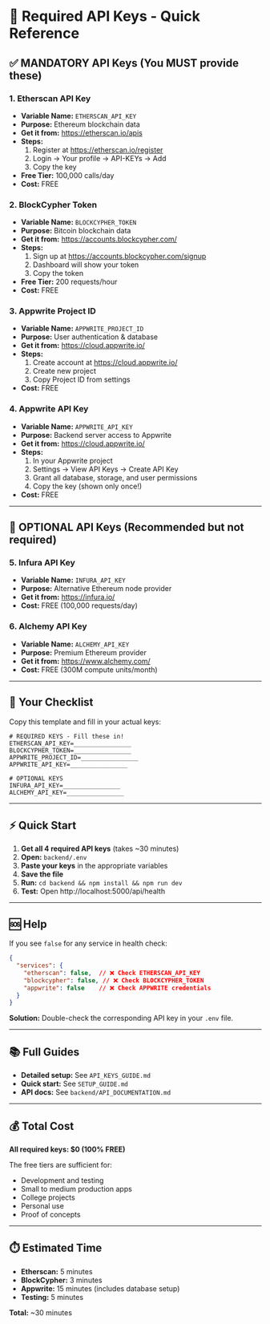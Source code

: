 # 🔑 Required API Keys - Quick Reference

## ✅ MANDATORY API Keys (You MUST provide these)

### 1. Etherscan API Key
- **Variable Name:** `ETHERSCAN_API_KEY`
- **Purpose:** Ethereum blockchain data
- **Get it from:** https://etherscan.io/apis
- **Steps:**
  1. Register at https://etherscan.io/register
  2. Login → Your profile → API-KEYs → Add
  3. Copy the key
- **Free Tier:** 100,000 calls/day
- **Cost:** FREE

### 2. BlockCypher Token
- **Variable Name:** `BLOCKCYPHER_TOKEN`
- **Purpose:** Bitcoin blockchain data
- **Get it from:** https://accounts.blockcypher.com/
- **Steps:**
  1. Sign up at https://accounts.blockcypher.com/signup
  2. Dashboard will show your token
  3. Copy the token
- **Free Tier:** 200 requests/hour
- **Cost:** FREE

### 3. Appwrite Project ID
- **Variable Name:** `APPWRITE_PROJECT_ID`
- **Purpose:** User authentication & database
- **Get it from:** https://cloud.appwrite.io/
- **Steps:**
  1. Create account at https://cloud.appwrite.io/
  2. Create new project
  3. Copy Project ID from settings
- **Cost:** FREE

### 4. Appwrite API Key
- **Variable Name:** `APPWRITE_API_KEY`
- **Purpose:** Backend server access to Appwrite
- **Get it from:** https://cloud.appwrite.io/
- **Steps:**
  1. In your Appwrite project
  2. Settings → View API Keys → Create API Key
  3. Grant all database, storage, and user permissions
  4. Copy the key (shown only once!)
- **Cost:** FREE

---

## 🔧 OPTIONAL API Keys (Recommended but not required)

### 5. Infura API Key
- **Variable Name:** `INFURA_API_KEY`
- **Purpose:** Alternative Ethereum node provider
- **Get it from:** https://infura.io/
- **Cost:** FREE (100,000 requests/day)

### 6. Alchemy API Key
- **Variable Name:** `ALCHEMY_API_KEY`
- **Purpose:** Premium Ethereum provider
- **Get it from:** https://www.alchemy.com/
- **Cost:** FREE (300M compute units/month)

---

## 📝 Your Checklist

Copy this template and fill in your actual keys:

```env
# REQUIRED KEYS - Fill these in!
ETHERSCAN_API_KEY=________________
BLOCKCYPHER_TOKEN=________________
APPWRITE_PROJECT_ID=________________
APPWRITE_API_KEY=________________

# OPTIONAL KEYS
INFURA_API_KEY=________________
ALCHEMY_API_KEY=________________
```

---

## ⚡ Quick Start

1. **Get all 4 required API keys** (takes ~30 minutes)
2. **Open:** `backend/.env`
3. **Paste your keys** in the appropriate variables
4. **Save the file**
5. **Run:** `cd backend && npm install && npm run dev`
6. **Test:** Open http://localhost:5000/api/health

---

## 🆘 Help

If you see `false` for any service in health check:
```json
{
  "services": {
    "etherscan": false,  // ❌ Check ETHERSCAN_API_KEY
    "blockcypher": false, // ❌ Check BLOCKCYPHER_TOKEN
    "appwrite": false    // ❌ Check APPWRITE credentials
  }
}
```

**Solution:** Double-check the corresponding API key in your `.env` file.

---

## 📚 Full Guides

- **Detailed setup:** See `API_KEYS_GUIDE.md`
- **Quick start:** See `SETUP_GUIDE.md`
- **API docs:** See `backend/API_DOCUMENTATION.md`

---

## 💰 Total Cost

**All required keys: $0 (100% FREE)**

The free tiers are sufficient for:
- Development and testing
- Small to medium production apps
- College projects
- Personal use
- Proof of concepts

---

## ⏱️ Estimated Time

- **Etherscan:** 5 minutes
- **BlockCypher:** 3 minutes
- **Appwrite:** 15 minutes (includes database setup)
- **Testing:** 5 minutes

**Total:** ~30 minutes
